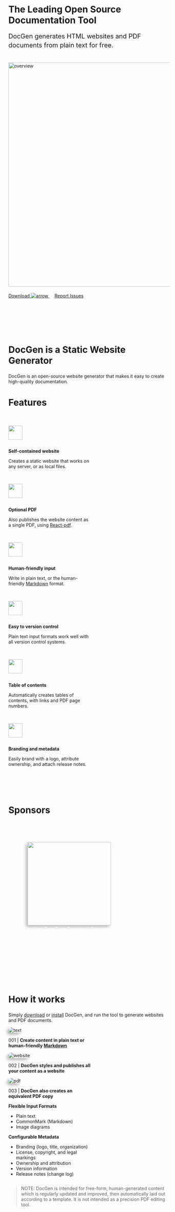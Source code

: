 ﻿<style>

:root {
  --margin-card: 32px;
  --width-card: 260px;
}

@media (min-width: 1200px) {
  h1 {
    font-size: 64px;
    letter-spacing: -0.025em;
    line-height: 1.15;
  }
}

h2 {
  font-size: 28px;
}

h3 {
  font-size: 24px;
}

.lead {
  font-size: 20px;
  line-height: 28px;
  margin: 0 0 20px 0;
}

.section {
  padding: 32px 0;
  margin: 0;
}

@media (min-width: 1200px) {
  .section {
    padding: 64px 0;
  }
}

.banner {
  --banner-image-width: 50%;
  padding: 72px 0;
  position: relative;
}

.bannerImage {
  max-width: 100%;
  margin: 20px 0;
}

.bannerButtons > * {
  margin-right: 16px;
  margin-bottom: 16px;
}

@media (min-width: 1200px) {
  .banner {
    padding-right: calc(var(--banner-image-width) + 100px);
  }
  .bannerImage {
    position: absolute;
    width: var(--banner-image-width);
    height: auto;
    right: 0;
    top: 50%;
    transform: translateY(-50%);
    margin: 0;
  }
}

.howItWorksDetails {
    text-align:left;
    display: inline-block;
    vertical-align: top;
    width: var(--width-card);
    margin-right: var(--margin-card);
}
.howItWorksDetails img {
  border-radius: 12px;
  box-shadow: -5px 5px 10px rgba(0, 0, 0, 0.3);
}

.features {
  margin: 0;
  padding: 0;
  width: 100%;
}
.features li {
  vertical-align: top;
  display: inline-block;
  width: var(--width-card);
  margin-right: var(--margin-card);
  margin-top: var(--margin-card);
}
.features li img {
  height: 44px;
  margin-bottom: 8px;
}
.features li span {
  vertical-align: middle;
  margin-right: 5px;
}
.features h4 {
  margin-bottom: 0;
}

.featureDetails {
  display: inline-block;
  vertical-align: top;
  width: var(--width-card);
  margin-right: var(--margin-card);
}

.browsers {
  margin: 40px 0;
}
.browsers a {
  display: inline-block;
  vertical-align: top;
  width: 80px;
  margin-right: var(--margin-card);
  text-align: center;
  text-decoration: none;
  transition: opacity 0.2s;
}
.browsers a:hover {
  opacity: 0.7;
}
.browsers a img {
  height: 60px;
}
.browsers a p {
  margin: 8px;
}

.inkitSponsor {
  max-width: 100%;
  overflow: hidden;
  background-image: url('files/images/inkit-dark-background.png');
  background-size: cover;
  background-position: center;
  border-radius: 30px;
  color: white;
  opacity: 0.9;
  padding: 32px;
  text-align: left;
}
.inkitSponsor a, .inkitSponsor h3 {
  color: white;
}
.inkitSponsor h3 {
  color: white;
  line-height: 1.2;
  margin-bottom: 0;
}
.inkitSponsor p {
  margin-top: 0;
}
.inkitSponsor img {
  width: var(--width-card);
  max-width: 100%;
  margin-bottom: var(--margin-card);
}
@media (min-width: 800px) {
  .inkitSponsor {
    padding: 60px;
  }
  .inkitSponsor img {
    float: left;
    box-shadow: -5px 5px 10px rgba(0, 0, 0, 0.3);
    margin-right: var(--margin-card);
    margin-bottom: 0;
  }
}
</style>

<div class="section banner">
  <h1 class="headline">The Leading Open Source Documentation Tool</h1>
  <p class="lead">
   DocGen generates HTML websites and PDF documents from plain text for free.
  </p>
  <img src="files/images/overview.svg"  alt="overview" width="700px" class="bannerImage" />
  <div class="bannerButtons">
    <a href="https://github.com/mtmacdonald/docgen/tags" class="button spaced">
      <span>Download</span>
      <img class="icon" src="files/images/icons/arrowRight.svg" alt="arrow">
    </a>
    <a href="https://github.com/mtmacdonald/docgen/issues" class="button inverted">Report Issues</a>
  </div>
</div>

<div class="section">
  <div>
    <h2>DocGen is a Static Website Generator</h2>
    <p>
      DocGen is an open-source website generator that makes it easy to create high-quality documentation.
    </p>
  </div>
  <h2 class="dg-hiddenTitle" id="features">Features</h2>
  <ul class="features">
  <li>
    <img src="files/images/icons/computer.svg" />
    <h4>Self-contained website</h4>
    <p>Creates a static website that works on any server, or as local files.</p>
  </li>
  <li>
    <img src="files/images/icons/pdf.svg" />
    <h4>Optional PDF</h4>
    <p>Also publishes the website content as a single PDF, using <a href="https://react-pdf.org/">React-pdf</a>.</p>
  </li>
  <li>
    <img src="files/images/icons/pencil.svg" />
    <h4>Human-friendly input</h4>
    <p>Write in plain text, or the human-friendly <a href="http://commonmark.org">Markdown</a> format.</p>
  </li>
  <li>
    <img src="files/images/icons/cog.svg" />
    <h4>Easy to version control</h4>
    <p>Plain text input formats work well with all version control systems.</p>
  </li>
  <li>
    <img src="files/images/icons/document.svg" />
    <h4>Table of contents</h4>
    <p>Automatically creates tables of contents, with links and PDF page numbers.</p>
  </li>
  <li>
    <img src="files/images/icons/star.svg" />
    <h4>Branding and metadata</h4>
    <p>Easily brand with a logo, attribute ownership, and attach release notes.</p>
  </li>
  </ul>
</div>

<div class="section dg-forceBreak">
  <h2>Sponsors</h2>
  <div class="inkitSponsor">
    <img src="files/images/inkit-screenshot.png" alt="Inkit sponsor">
      <h3>DocGen is sponsored by Inkit</h3>
      <p>
        DocGen is open-source software sponsored by Inkit, the leading Zero Trust Document Generation Platform.
      </p>
      <a href="https://www.inkit.com" class="button whiteInverted">Learn More</a>
  </div>
</div>

<div class="section">
  <h2>How it works</h2>
  <p>
    Simply <a href="https://github.com/mtmacdonald/docgen/releases">download</a> or <a href="#quick-start">install</a> DocGen, and run the tool to generate websites and PDF documents.
  </p>
  <div>
    <div class="howItWorksDetails">
      <img src="files/images/text.png" alt="text" />
      <p>001 | <strong>Create content in plain text or human-friendly <a href="http://commonmark.org">Markdown</a></strong></p>
    </div>
    <div class="howItWorksDetails">
      <img src="files/images/web.png" alt="website" />
      <p>002 | <strong>DocGen styles and publishes all your content as a website</strong></p>
    </div>
    <div class="howItWorksDetails">
      <img src="files/images/pdf.png" alt="pdf" />
      <p>003 | <strong>DocGen also creates an equivalent PDF copy</strong></p>
    </div>
  </div>
  <div class="featureDetails">
    <strong>Flexible Input Formats</strong>
    <ul>
      <li>Plain text</li>
      <li>CommonMark (Markdown)</li>
      <li>Image diagrams</li>
    <ul>
  </div>
  <div class="featureDetails">
    <strong>Configurable Metadata</strong>
    <ul>
      <li>Branding (logo, title, organization)</li>
      <li>License, copyright, and legal markings</li>
      <li>Ownership and attribution</li>
      <li>Version information</li>
      <li>Release notes (change log)</li>
    </ul>
  </div>
  <blockquote>
  NOTE: DocGen is intended for free-form, human-generated content which is regularly updated and improved, then
  automatically laid out according to a template. It is not intended as a precision PDF editing tool.
  </blockquote>
</div>

<div class="section dg-forceBreak">
  <h2>Browser support</h2>
  <p>
    Websites and documents generated by DocGen work in most browsers
    including Chrome, Edge, Firefox and Safari.
  </p>
  <div class="browsers">
    <a href="https://www.google.com/chrome">
      <img src="files/images/icons/chrome.png" alt="chrome" />
      <p>Chrome</p>
    </a>
    <a href="https://www.microsoft.com/en-us/edge">
      <img src="files/images/icons/edge.png" alt="edge" />
      <p>Edge</p>
    </a>
    <a href="https://www.mozilla.org/en-US/firefox/new">
      <img src="files/images/icons/firefox.png" alt="firefox" />
      <p>Firefox</p>
    </a>
    <a href="https://www.apple.com/safari">
      <img src="files/images/icons/safari.png" alt="safari" />
      <p>Safari</p>
    </a>
  </div>
</div>

<div class="section">
  <h2 id="quick-start">Quick start</h2>
  <p>In just three steps:</p>
  <ol>
    <li><strong>Install DocGen</strong></li>
    <li><strong>Scaffold an empty template</strong></li>
    <li><strong>Generate a static website</strong></li>
  </ol>
  <p>Simply enter these commands in the terminal:</p>
  <pre><code>npm install -g docgen-tool
docgen scaffold
docgen run -o $HOME/docgen-example</code></pre>
  <p>
    <strong>
      See the <a href="installation.html">installation guide</a> for more detailed instructions.
    </strong>
  </p>
</div>


